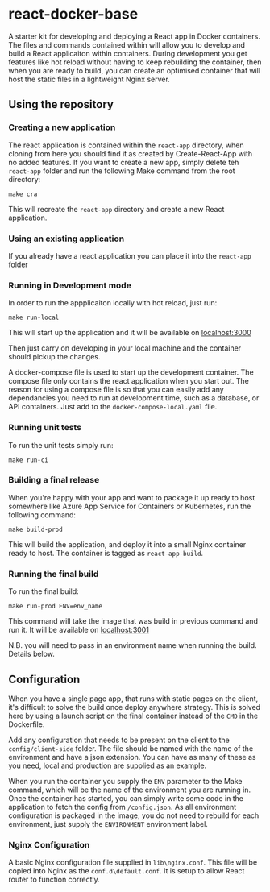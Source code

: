 
# react-docker-base

A starter kit for developing and deploying a React app in Docker containers.
The files and commands contained within will allow you to develop and build a React applicaiton within containers.
During development you get features like hot reload without having to keep rebuilding the container, then when you are ready to build, you can create an optimised container that will host the static files in a lightweight Nginx server.

## Using the repository

### Creating a new application

The react application is contained within the `react-app` directory, when cloning from here you should find it as created by Create-React-App with no added features. If you want to create a new app, simply delete teh `react-app` folder and run the following Make command from the root directory: 

```shell
make cra
```

This will recreate the `react-app` directory and create a new React application.

### Using an existing application

If you already have a react application you can place it into the `react-app` folder

### Running in Development mode

In order to run the appplicaiton locally with hot reload, just run:

```shell
make run-local
```

This will start up the application and it will be available on [localhost:3000](http://localhost:3000)

Then just carry on developing in your local machine and the container should pickup the changes.

A docker-compose file is used to start up the development container. The compose file only contains the react application when you start out. The reason for using a compose file is so that you can easily add any dependancies you need to run at development time, such as a database, or API containers. Just add to the `docker-compose-local.yaml` file.

### Running unit tests

To run the unit tests simply run:

```shell
make run-ci
```

### Building a final release

When you're happy with your app and want to package it up ready to host somewhere like Azure App Service for Containers or Kubernetes, run the following command:

```shel
make build-prod
```

This will build the application, and deploy it into a small Nginx container ready to host. The container is tagged as `react-app-build`.

### Running the final build

To run the final build:

```shell
make run-prod ENV=env_name
```

This command will take the image that was build in previous command and run it. It will be available on [localhost:3001](http://localhost:3001)

N.B. you will need to pass in an environment name when running the build. Details below.

## Configuration

When you have a single page app, that runs with static pages on the client, it's difficult to solve the build once deploy anywhere strategy. This is solved here by using a launch script on the final container instead of the `CMD` in the Dockerfile.

Add any configuration that needs to be present on the client to the `config/client-side` folder. The file should be named with the name of the environment and have a json extension. You can have as many of these as you need, local and production are supplied as an example.

When you run the container you supply the `ENV` parameter to the Make command, which will  be the name of the environment you are running in. Once the container has started, you can simply write some code in the application to fetch the config from `/config.json`. As all environment configuration is packaged in the image, you do not need to rebuild for each environment, just supply the `ENVIRONMENT` environment label.

### Nginx Configuration

A basic Nginx configuration file supplied in `lib\nginx.conf`. This file will be copied into Nginx as the `conf.d\default.conf`. It is setup to allow React router to function correctly.
